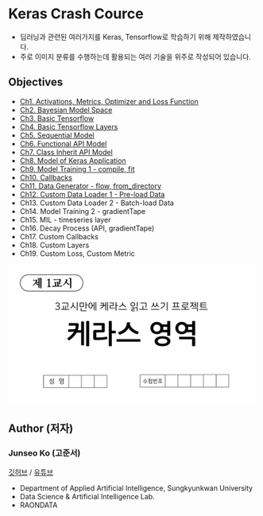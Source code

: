 # Keras Crash Cource
* 딥러닝과 관련된 여러가지를 Keras, Tensorflow로 학습하기 위해 제작하였습니다.
* 주로 이미지 분류를 수행하는데 활용되는 여러 기술을 위주로 작성되어 있습니다.

## Objectives
* [Ch1. Activations, Metrics, Optimizer and Loss Function](https://github.com/KorKite/study-keras-basic/blob/main/ch1)
* [Ch2. Bayesian Model Space](https://github.com/KorKite/study-keras-basic/blob/main/ch2)
* [Ch3. Basic Tensorflow](https://github.com/KorKite/study-keras-basic/tree/main/ch3)
* [Ch4. Basic Tensorflow Layers](https://github.com/KorKite/study-keras-basic/tree/main/ch4)
* [Ch5. Sequential Model](https://github.com/KorKite/study-keras-basic/tree/main/ch5)
* [Ch6. Functional API Model](https://github.com/KorKite/study-keras-basic/tree/main/ch6)
* [Ch7. Class Inherit API Model](https://github.com/KorKite/study-keras-basic/tree/main/ch7)
* [Ch8. Model of Keras Application](https://github.com/KorKite/study-keras-basic/tree/main/ch8)
* [Ch9. Model Training 1 - compile, fit](https://github.com/KorKite/study-keras-basic/tree/main/ch9)
* [Ch10. Callbacks](https://github.com/KorKite/study-keras-basic/tree/main/ch10)
* [Ch11. Data Generator - flow, from_directory](https://github.com/KorKite/study-keras-basic/tree/main/ch11)
* [Ch12. Custom Data Loader 1 - Pre-load Data](https://github.com/KorKite/study-keras-basic/tree/main/ch12)
* Ch13. Custom Data Loader 2 - Batch-load Data
* Ch14. Model Training 2 - gradientTape
* Ch15. MIL - timeseries layer
* Ch16. Decay Process (API, gradientTape)
* Ch17. Custom Callbacks
* Ch18. Custom Layers
* Ch19. Custom Loss, Custom Metric
<img src="figures/thumnail.png" width=500>


## Author (저자)
### Junseo Ko (고준서)
[깃허브](https://github.com/KorKite) / [유튜브](https://www.youtube.com/channel/UCCaunu3Cv09ZCDxU13Gx3Hg)
* Department of Applied Artificial Intelligence, Sungkyunkwan University
* Data Science & Artificial Intelligence Lab.
* RAONDATA


